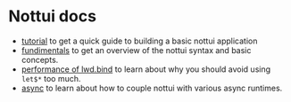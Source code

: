 # Nottui docs
- [tutorial](../tutorial/hackernews/bin/tutorial.md)  to get a quick guide to building a basic nottui application
- [fundimentals](fundimentals.md) to get an overview of the nottui syntax and basic concepts.
- [performance of lwd.bind](lwd_bind.md) to learn about why you should avoid using `let$*` too much.
- [async](async.md) to learn about how to couple nottui with various async runtimes.


